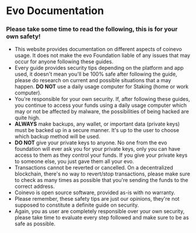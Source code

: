 # Evo Documentation





### Please take some time to read the following, this is for your own safety! 



- This website provides documentation on different aspects of coinevo usage. It does not make the evo Foundation liable of any issues that may occur for anyone following these guides. 
- Every guide provides security tips depending on the platform and app used, it doesn't mean you'll be 100% safe after following the guide, please do research on current and possible situations that a may happen. **DO NOT** use a daily usage computer for Staking (home or work computer). 
- You're responsible for your own security. If, after following these guides, you continue to access your funds using a daily usage computer which may or not be affected by malware, the possibilities of being hacked are quite high. 
- **ALWAYS** make backups, any wallet, or important data (private keys) must be backed up in a secure manner. It's up to the user to choose which backup method will be used. 
- **DO NOT** give your private keys to anyone. No one from the evo foundation will ever ask you for your private keys, only you can have access to them as they control your funds. If you give your private keys to someone else, you just gave them all your evo. 
- Transactions cannot be reverted or cancelled. On a decentralized blockchain, there's no way to revert/stop transactions, please make sure to check as many times as possible that you're sending the funds to the correct address. 
- Coinevo is open source software, provided as-is with no warranty. 
- Please remember, these safety tips are just our opinions, they're not supposed to constitute a definite guide on security. 
- Again, you as user are completely responsible over your own security, please take time to evaluate every step followed and make sure to be as safe as possible. 

